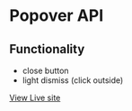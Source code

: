 # Popover API
## Functionality
- close button
- light dismiss (click outside)

[View Live site](apcurran.github.io/ui-components-examples/popover-popup)
